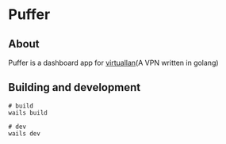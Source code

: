 # Puffer

## About

Puffer is a dashboard app for [virtuallan](https://github.com/lucheng0127/virtuallan)(A VPN written in golang)

## Building and development

```
# build
wails build

# dev
wails dev
```
